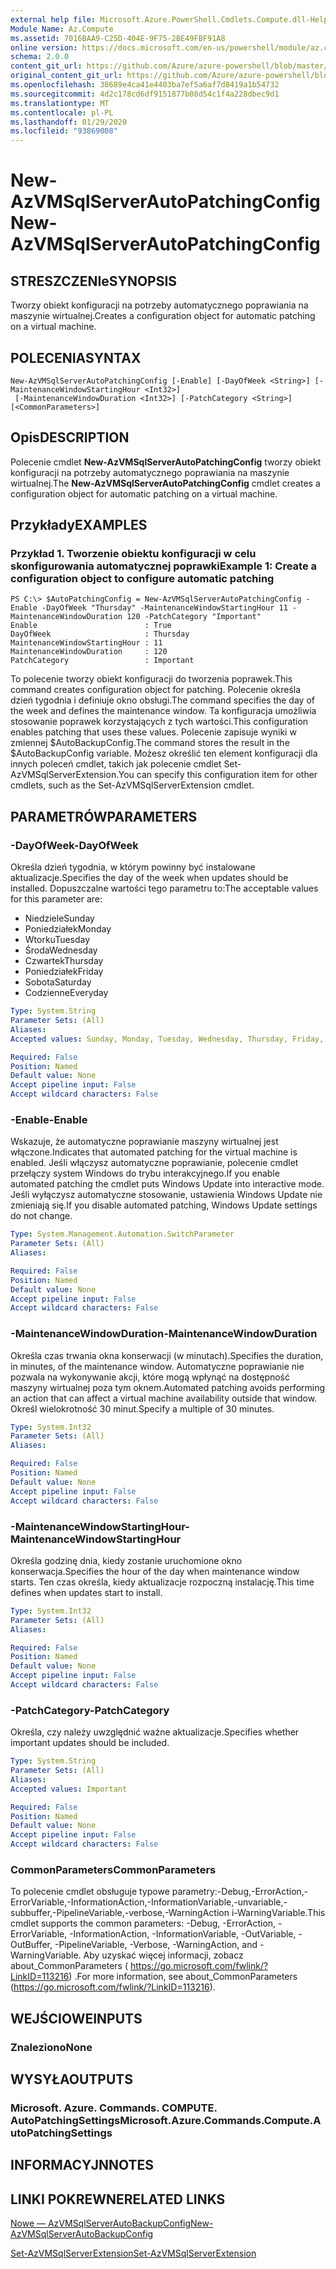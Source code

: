 ```yaml
---
external help file: Microsoft.Azure.PowerShell.Cmdlets.Compute.dll-Help.xml
Module Name: Az.Compute
ms.assetid: 7016BAA9-C25D-404E-9F75-2BE49FBF91A8
online version: https://docs.microsoft.com/en-us/powershell/module/az.compute/new-azvmsqlserverautopatchingconfig
schema: 2.0.0
content_git_url: https://github.com/Azure/azure-powershell/blob/master/src/Compute/Compute/help/New-AzVMSqlServerAutoPatchingConfig.md
original_content_git_url: https://github.com/Azure/azure-powershell/blob/master/src/Compute/Compute/help/New-AzVMSqlServerAutoPatchingConfig.md
ms.openlocfilehash: 38689e4ca41e4403ba7ef5a6af7d8419a1b54732
ms.sourcegitcommit: 4d2c178cd6df9151877b08d54c1f4a228dbec9d1
ms.translationtype: MT
ms.contentlocale: pl-PL
ms.lasthandoff: 01/29/2020
ms.locfileid: "93869008"
---
```

# <span data-ttu-id="6675a-101">New-AzVMSqlServerAutoPatchingConfig</span><span class="sxs-lookup"><span data-stu-id="6675a-101">New-AzVMSqlServerAutoPatchingConfig</span></span>

## <span data-ttu-id="6675a-102">STRESZCZENIe</span><span class="sxs-lookup"><span data-stu-id="6675a-102">SYNOPSIS</span></span>
<span data-ttu-id="6675a-103">Tworzy obiekt konfiguracji na potrzeby automatycznego poprawiania na maszynie wirtualnej.</span><span class="sxs-lookup"><span data-stu-id="6675a-103">Creates a configuration object for automatic patching on a virtual machine.</span></span>

## <span data-ttu-id="6675a-104">POLECENIA</span><span class="sxs-lookup"><span data-stu-id="6675a-104">SYNTAX</span></span>

```
New-AzVMSqlServerAutoPatchingConfig [-Enable] [-DayOfWeek <String>] [-MaintenanceWindowStartingHour <Int32>]
 [-MaintenanceWindowDuration <Int32>] [-PatchCategory <String>] [<CommonParameters>]
```

## <span data-ttu-id="6675a-105">Opis</span><span class="sxs-lookup"><span data-stu-id="6675a-105">DESCRIPTION</span></span>
<span data-ttu-id="6675a-106">Polecenie cmdlet **New-AzVMSqlServerAutoPatchingConfig** tworzy obiekt konfiguracji na potrzeby automatycznego poprawiania na maszynie wirtualnej.</span><span class="sxs-lookup"><span data-stu-id="6675a-106">The **New-AzVMSqlServerAutoPatchingConfig** cmdlet creates a configuration object for automatic patching on a virtual machine.</span></span>

## <span data-ttu-id="6675a-107">Przykłady</span><span class="sxs-lookup"><span data-stu-id="6675a-107">EXAMPLES</span></span>

### <span data-ttu-id="6675a-108">Przykład 1. Tworzenie obiektu konfiguracji w celu skonfigurowania automatycznej poprawki</span><span class="sxs-lookup"><span data-stu-id="6675a-108">Example 1: Create a configuration object to configure automatic patching</span></span>
```
PS C:\> $AutoPatchingConfig = New-AzVMSqlServerAutoPatchingConfig -Enable -DayOfWeek "Thursday" -MaintenanceWindowStartingHour 11 -MaintenanceWindowDuration 120 -PatchCategory "Important"
Enable                        : True
DayOfWeek                     : Thursday
MaintenanceWindowStartingHour : 11
MaintenanceWindowDuration     : 120
PatchCategory                 : Important
```

<span data-ttu-id="6675a-109">To polecenie tworzy obiekt konfiguracji do tworzenia poprawek.</span><span class="sxs-lookup"><span data-stu-id="6675a-109">This command creates configuration object for patching.</span></span>
<span data-ttu-id="6675a-110">Polecenie określa dzień tygodnia i definiuje okno obsługi.</span><span class="sxs-lookup"><span data-stu-id="6675a-110">The command specifies the day of the week and defines the maintenance window.</span></span>
<span data-ttu-id="6675a-111">Ta konfiguracja umożliwia stosowanie poprawek korzystających z tych wartości.</span><span class="sxs-lookup"><span data-stu-id="6675a-111">This configuration enables patching that uses these values.</span></span>
<span data-ttu-id="6675a-112">Polecenie zapisuje wyniki w zmiennej $AutoBackupConfig.</span><span class="sxs-lookup"><span data-stu-id="6675a-112">The command stores the result in the $AutoBackupConfig variable.</span></span>
<span data-ttu-id="6675a-113">Możesz określić ten element konfiguracji dla innych poleceń cmdlet, takich jak polecenie cmdlet Set-AzVMSqlServerExtension.</span><span class="sxs-lookup"><span data-stu-id="6675a-113">You can specify this configuration item for other cmdlets, such as the Set-AzVMSqlServerExtension cmdlet.</span></span>

## <span data-ttu-id="6675a-114">PARAMETRÓW</span><span class="sxs-lookup"><span data-stu-id="6675a-114">PARAMETERS</span></span>

### <span data-ttu-id="6675a-115">-DayOfWeek</span><span class="sxs-lookup"><span data-stu-id="6675a-115">-DayOfWeek</span></span>
<span data-ttu-id="6675a-116">Określa dzień tygodnia, w którym powinny być instalowane aktualizacje.</span><span class="sxs-lookup"><span data-stu-id="6675a-116">Specifies the day of the week when updates should be installed.</span></span>
<span data-ttu-id="6675a-117">Dopuszczalne wartości tego parametru to:</span><span class="sxs-lookup"><span data-stu-id="6675a-117">The acceptable values for this parameter are:</span></span>
- <span data-ttu-id="6675a-118">Niedziele</span><span class="sxs-lookup"><span data-stu-id="6675a-118">Sunday</span></span>
- <span data-ttu-id="6675a-119">Poniedziałek</span><span class="sxs-lookup"><span data-stu-id="6675a-119">Monday</span></span>
- <span data-ttu-id="6675a-120">Wtorku</span><span class="sxs-lookup"><span data-stu-id="6675a-120">Tuesday</span></span>
- <span data-ttu-id="6675a-121">Środa</span><span class="sxs-lookup"><span data-stu-id="6675a-121">Wednesday</span></span>
- <span data-ttu-id="6675a-122">Czwartek</span><span class="sxs-lookup"><span data-stu-id="6675a-122">Thursday</span></span>
- <span data-ttu-id="6675a-123">Poniedziałek</span><span class="sxs-lookup"><span data-stu-id="6675a-123">Friday</span></span>
- <span data-ttu-id="6675a-124">Sobota</span><span class="sxs-lookup"><span data-stu-id="6675a-124">Saturday</span></span>
- <span data-ttu-id="6675a-125">Codzienne</span><span class="sxs-lookup"><span data-stu-id="6675a-125">Everyday</span></span>

```yaml
Type: System.String
Parameter Sets: (All)
Aliases:
Accepted values: Sunday, Monday, Tuesday, Wednesday, Thursday, Friday, Saturday, Everyday

Required: False
Position: Named
Default value: None
Accept pipeline input: False
Accept wildcard characters: False
```

### <span data-ttu-id="6675a-126">-Enable</span><span class="sxs-lookup"><span data-stu-id="6675a-126">-Enable</span></span>
<span data-ttu-id="6675a-127">Wskazuje, że automatyczne poprawianie maszyny wirtualnej jest włączone.</span><span class="sxs-lookup"><span data-stu-id="6675a-127">Indicates that automated patching for the virtual machine is enabled.</span></span>
<span data-ttu-id="6675a-128">Jeśli włączysz automatyczne poprawianie, polecenie cmdlet przełączy system Windows do trybu interakcyjnego.</span><span class="sxs-lookup"><span data-stu-id="6675a-128">If you enable automated patching the cmdlet puts Windows Update into interactive mode.</span></span>
<span data-ttu-id="6675a-129">Jeśli wyłączysz automatyczne stosowanie, ustawienia Windows Update nie zmieniają się.</span><span class="sxs-lookup"><span data-stu-id="6675a-129">If you disable automated patching, Windows Update settings do not change.</span></span>

```yaml
Type: System.Management.Automation.SwitchParameter
Parameter Sets: (All)
Aliases:

Required: False
Position: Named
Default value: None
Accept pipeline input: False
Accept wildcard characters: False
```

### <span data-ttu-id="6675a-130">-MaintenanceWindowDuration</span><span class="sxs-lookup"><span data-stu-id="6675a-130">-MaintenanceWindowDuration</span></span>
<span data-ttu-id="6675a-131">Określa czas trwania okna konserwacji (w minutach).</span><span class="sxs-lookup"><span data-stu-id="6675a-131">Specifies the duration, in minutes, of the maintenance window.</span></span>
<span data-ttu-id="6675a-132">Automatyczne poprawianie nie pozwala na wykonywanie akcji, które mogą wpłynąć na dostępność maszyny wirtualnej poza tym oknem.</span><span class="sxs-lookup"><span data-stu-id="6675a-132">Automated patching avoids performing an action that can affect a virtual machine availability outside that window.</span></span>
<span data-ttu-id="6675a-133">Określ wielokrotność 30 minut.</span><span class="sxs-lookup"><span data-stu-id="6675a-133">Specify a multiple of 30 minutes.</span></span>

```yaml
Type: System.Int32
Parameter Sets: (All)
Aliases:

Required: False
Position: Named
Default value: None
Accept pipeline input: False
Accept wildcard characters: False
```

### <span data-ttu-id="6675a-134">-MaintenanceWindowStartingHour</span><span class="sxs-lookup"><span data-stu-id="6675a-134">-MaintenanceWindowStartingHour</span></span>
<span data-ttu-id="6675a-135">Określa godzinę dnia, kiedy zostanie uruchomione okno konserwacja.</span><span class="sxs-lookup"><span data-stu-id="6675a-135">Specifies the hour of the day when maintenance window starts.</span></span>
<span data-ttu-id="6675a-136">Ten czas określa, kiedy aktualizacje rozpoczną instalację.</span><span class="sxs-lookup"><span data-stu-id="6675a-136">This time defines when updates start to install.</span></span>

```yaml
Type: System.Int32
Parameter Sets: (All)
Aliases:

Required: False
Position: Named
Default value: None
Accept pipeline input: False
Accept wildcard characters: False
```

### <span data-ttu-id="6675a-137">-PatchCategory</span><span class="sxs-lookup"><span data-stu-id="6675a-137">-PatchCategory</span></span>
<span data-ttu-id="6675a-138">Określa, czy należy uwzględnić ważne aktualizacje.</span><span class="sxs-lookup"><span data-stu-id="6675a-138">Specifies whether important updates should be included.</span></span>

```yaml
Type: System.String
Parameter Sets: (All)
Aliases:
Accepted values: Important

Required: False
Position: Named
Default value: None
Accept pipeline input: False
Accept wildcard characters: False
```

### <span data-ttu-id="6675a-139">CommonParameters</span><span class="sxs-lookup"><span data-stu-id="6675a-139">CommonParameters</span></span>
<span data-ttu-id="6675a-140">To polecenie cmdlet obsługuje typowe parametry:-Debug,-ErrorAction,-ErrorVariable,-InformationAction,-InformationVariable,-unvariable,-subbuffer,-PipelineVariable,-verbose,-WarningAction i-WarningVariable.</span><span class="sxs-lookup"><span data-stu-id="6675a-140">This cmdlet supports the common parameters: -Debug, -ErrorAction, -ErrorVariable, -InformationAction, -InformationVariable, -OutVariable, -OutBuffer, -PipelineVariable, -Verbose, -WarningAction, and -WarningVariable.</span></span> <span data-ttu-id="6675a-141">Aby uzyskać więcej informacji, zobacz about_CommonParameters ( https://go.microsoft.com/fwlink/?LinkID=113216) .</span><span class="sxs-lookup"><span data-stu-id="6675a-141">For more information, see about_CommonParameters (https://go.microsoft.com/fwlink/?LinkID=113216).</span></span>

## <span data-ttu-id="6675a-142">WEJŚCIOWE</span><span class="sxs-lookup"><span data-stu-id="6675a-142">INPUTS</span></span>

### <span data-ttu-id="6675a-143">Znaleziono</span><span class="sxs-lookup"><span data-stu-id="6675a-143">None</span></span>

## <span data-ttu-id="6675a-144">WYSYŁA</span><span class="sxs-lookup"><span data-stu-id="6675a-144">OUTPUTS</span></span>

### <span data-ttu-id="6675a-145">Microsoft. Azure. Commands. COMPUTE. AutoPatchingSettings</span><span class="sxs-lookup"><span data-stu-id="6675a-145">Microsoft.Azure.Commands.Compute.AutoPatchingSettings</span></span>

## <span data-ttu-id="6675a-146">INFORMACYJN</span><span class="sxs-lookup"><span data-stu-id="6675a-146">NOTES</span></span>

## <span data-ttu-id="6675a-147">LINKI POKREWNE</span><span class="sxs-lookup"><span data-stu-id="6675a-147">RELATED LINKS</span></span>

[<span data-ttu-id="6675a-148">Nowe — AzVMSqlServerAutoBackupConfig</span><span class="sxs-lookup"><span data-stu-id="6675a-148">New-AzVMSqlServerAutoBackupConfig</span></span>](./New-AzVMSqlServerAutoBackupConfig.md)

[<span data-ttu-id="6675a-149">Set-AzVMSqlServerExtension</span><span class="sxs-lookup"><span data-stu-id="6675a-149">Set-AzVMSqlServerExtension</span></span>](./Set-AzVMSqlServerExtension.md)


